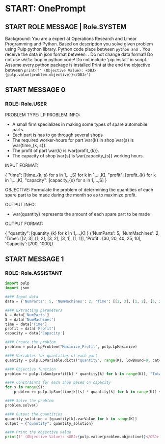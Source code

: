 # START: OnePrompt 
## START ROLE MESSAGE | Role.SYSTEM 
Background: You are a expert at Operations Research and Linear Programming and Python. Based on description you solve given problem using Pulp python library. Python code place between ```python and ```. You receive the data in json format between: <DATA></DATA>. Do not change data format! Do not use `while` loop in python code! Do not include 'pip install' in script. Assume every python package is installed Print at the end the objective between <OBJ></OBJ> `print(f' (Objective Value): <OBJ>{pulp.value(problem.objective)}</OBJ>')`  
## START MESSAGE 0 
### ROLE: Role.USER
<DESCRIPTION>
PROBLEM TYPE: LP
PROBLEM INFO:

- A small firm specializes in making some types of spare automobile parts. 
- Each part is has to go through several shops 
- The required worker-hours for part \var{k} in shop \var{s} is \var{time_{k, s}}.
- The profit of part \var{k} is \var{profit_{k}}.
- The capacity of shop \var{s} is \var{capacity_{s}} working hours.

INPUT FORMAT:

{
	"time": [[time_{k, s} for s in 1,...,S] for k in 1,...,K],
	"profit": [profit_{k} for k in 1,...,K],
	"capacity": [capacity_{s} for s in 1,...,S]
}


OBJECTIVE: Formulate the problem of determining the quantities of each spare part to be made during the month so as to maximize profit.

OUTPUT INFO:

- \var{quantity} represents the amount of each spare part to be made

OUTPUT FORMAT:

{
	"quantity": [quantity_{k} for k in 1,...,K]
}
</DESCRIPTION>
<DATA>
{'NumParts': 5, 'NumMachines': 2, 'Time': [[2, 3], [1, 2], [3, 2], [3, 1], [1, 1]], 'Profit': [30, 20, 40, 25, 10], 'Capacity': [700, 1000]}</DATA>


## START MESSAGE 1 
### ROLE: Role.ASSISTANT
```python
import pulp
import json

#### Input data
data = {'NumParts': 5, 'NumMachines': 2, 'Time': [[2, 3], [1, 2], [3, 2], [3, 1], [1, 1]], 'Profit': [30, 20, 40, 25, 10], 'Capacity': [700, 1000]}

#### Extracting parameters
K = data['NumParts']
S = data['NumMachines']
time = data['Time']
profit = data['Profit']
capacity = data['Capacity']

#### Create the problem
problem = pulp.LpProblem("Maximize_Profit", pulp.LpMaximize)

#### Variables for quantities of each part
quantity = pulp.LpVariable.dicts("quantity", range(K), lowBound=0, cat='Continuous')

#### Objective function
problem += pulp.lpSum(profit[k] * quantity[k] for k in range(K)), "Total_Profit"

#### Constraints for each shop based on capacity
for s in range(S):
    problem += pulp.lpSum(time[k][s] * quantity[k] for k in range(K)) <= capacity[s], f"Capacity_Constraint_{s+1}"

#### Solve the problem
problem.solve()

#### Output the quantities
quantity_solution = [quantity[k].varValue for k in range(K)]
output = {"quantity": quantity_solution}

#### Print the objective value
print(f' (Objective Value): <OBJ>{pulp.value(problem.objective)}</OBJ>')
```

